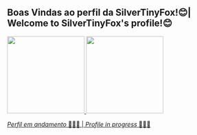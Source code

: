 ## Boas Vindas ao perfil da SilverTinyFox!😊| Welcome to SilverTinyFox's profile!😊

<div>
   <a href="https://github.com/SilverTinyFox">
    <img height="180em" src="https://github-readme-stats.vercel.app/api?username=SilverTinyFox&show_icons=true&theme=radical&include_all_commits=true&count_private=true"/>
   <img height="180em" src="https://github-readme-stats.vercel.app/api/top-langs/?username=SilverTinyFox&layout=compact&langs_count=6&theme=radical"/>
</div>

<i>Perfil em andamento </i> 👩🏻‍💻 | <i>Profile in progress</i> 👩🏻‍💻
